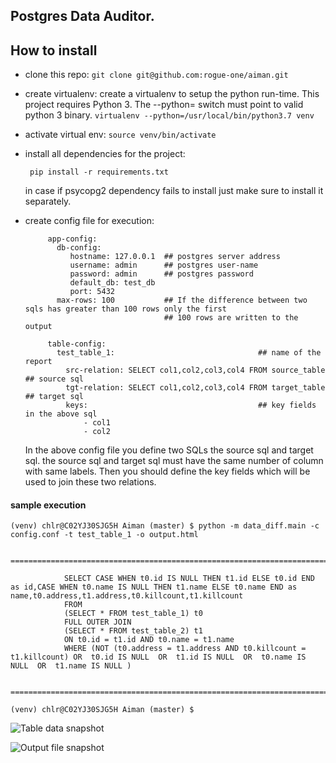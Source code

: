 ## Postgres Data Auditor.  

## How to install

 * clone this repo:
   `git clone git@github.com:rogue-one/aiman.git`
   
 * create virtualenv:
    create a virtualenv to setup the python run-time. This project requires Python 3. The --python= switch must point to
    valid python 3 binary.
    `virtualenv --python=/usr/local/bin/python3.7 venv`
    
 * activate virtual env:
    `source venv/bin/activate`
    
 * install all dependencies for the project:
   ```
    pip install -r requirements.txt
   ``` 
   in case if psycopg2 dependency fails to install just make sure to install it separately. 
   
 * create config file for execution:
   ```
        app-config:
          db-config:
             hostname: 127.0.0.1  ## postgres server address
             username: admin      ## postgres user-name  
             password: admin      ## postgres password
             default_db: test_db  
             port: 5432
          max-rows: 100           ## If the difference between two sqls has greater than 100 rows only the first 
                                  ## 100 rows are written to the output   
        
        table-config:
          test_table_1:                                ## name of the report
            src-relation: SELECT col1,col2,col3,col4 FROM source_table   ## source sql
            tgt-relation: SELECT col1,col2,col3,col4 FROM target_table   ## target sql 
            keys:                                      ## key fields in the above sql
                - col1
                - col2   

    ```
   In the above config file you define two SQLs the source sql and target sql. the source sql and target sql must have the
   same number of column with same labels. Then you should define the key fields which will be used to join these two
   relations.
   
#### sample execution

```
(venv) chlr@C02YJ30SJG5H Aiman (master) $ python -m data_diff.main -c config.conf -t test_table_1 -o output.html

            ====================================================================================================
            
            SELECT CASE WHEN t0.id IS NULL THEN t1.id ELSE t0.id END as id,CASE WHEN t0.name IS NULL THEN t1.name ELSE t0.name END as name,t0.address,t1.address,t0.killcount,t1.killcount 
            FROM 
            (SELECT * FROM test_table_1) t0 
            FULL OUTER JOIN 
            (SELECT * FROM test_table_2) t1 
            ON t0.id = t1.id AND t0.name = t1.name 
            WHERE (NOT (t0.address = t1.address AND t0.killcount = t1.killcount) OR  t0.id IS NULL  OR  t1.id IS NULL  OR  t0.name IS NULL  OR  t1.name IS NULL )
            
            ====================================================================================================
            
(venv) chlr@C02YJ30SJG5H Aiman (master) $ 

```
   
![Table data snapshot](https://github.com/rogue-one/aiman/blob/master/images/tables.png)

![Output file snapshot](https://github.com/rogue-one/aiman/blob/master/images/output.png)
   
   
      

